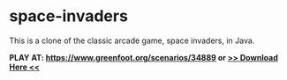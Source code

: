 # space-invaders

This is a clone of the classic arcade game, space invaders, in Java.

**PLAY AT: https://www.greenfoot.org/scenarios/34889 or [>> Download Here <<](https://github.com/yutoc05/space-invaders/releases/tag/1.0)**
